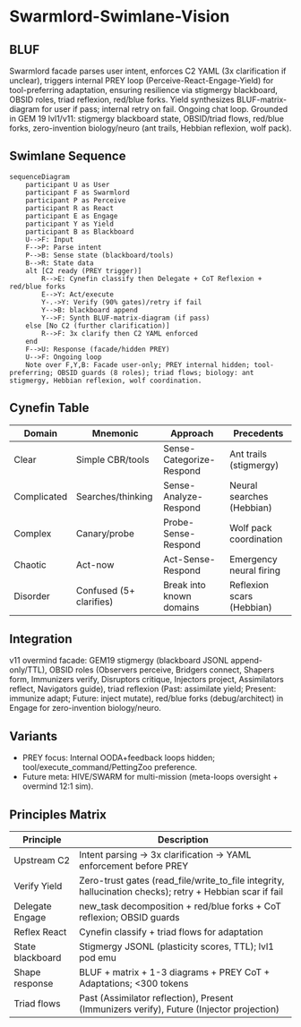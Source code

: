 # Swarmlord-Swimlane-Vision

## BLUF
Swarmlord facade parses user intent, enforces C2 YAML (3x clarification if unclear), triggers internal PREY loop (Perceive-React-Engage-Yield) for tool-preferring adaptation, ensuring resilience via stigmergy blackboard, OBSID roles, triad reflexion, red/blue forks. Yield synthesizes BLUF-matrix-diagram for user if pass; internal retry on fail. Ongoing chat loop. Grounded in GEM 19 lvl1/v11: stigmergy blackboard state, OBSID/triad flows, red/blue forks, zero-invention biology/neuro (ant trails, Hebbian reflexion, wolf pack).

## Swimlane Sequence
```mermaid
sequenceDiagram
    participant U as User
    participant F as Swarmlord
    participant P as Perceive
    participant R as React
    participant E as Engage
    participant Y as Yield
    participant B as Blackboard
    U-->F: Input
    F-->P: Parse intent
    P-->B: Sense state (blackboard/tools)
    B-->R: State data
    alt [C2 ready (PREY trigger)]
        R-->E: Cynefin classify then Delegate + CoT Reflexion + red/blue forks
        E-->Y: Act/execute
        Y-.->Y: Verify (90% gates)/retry if fail
        Y-->B: blackboard append
        Y-->F: Synth BLUF-matrix-diagram (if pass)
    else [No C2 (further clarification)]
        R-->F: 3x clarify then C2 YAML enforced
    end
    F-->U: Response (facade/hidden PREY)
    U-->F: Ongoing loop
    Note over F,Y,B: Facade user-only; PREY internal hidden; tool-preferring; OBSID guards (8 roles); triad flows; biology: ant stigmergy, Hebbian reflexion, wolf coordination.
```

## Cynefin Table
| Domain    | Mnemonic          | Approach             | Precedents                  |
|-----------|-------------------|----------------------|-----------------------------|
| Clear     | Simple CBR/tools  | Sense-Categorize-Respond | Ant trails (stigmergy)     |
| Complicated | Searches/thinking | Sense-Analyze-Respond   | Neural searches (Hebbian)  |
| Complex   | Canary/probe      | Probe-Sense-Respond    | Wolf pack coordination     |
| Chaotic   | Act-now           | Act-Sense-Respond      | Emergency neural firing    |
| Disorder  | Confused (5+ clarifies) | Break into known domains | Reflexion scars (Hebbian) |

## Integration
v11 overmind facade: GEM19 stigmergy (blackboard JSONL append-only/TTL), OBSID roles (Observers perceive, Bridgers connect, Shapers form, Immunizers verify, Disruptors critique, Injectors project, Assimilators reflect, Navigators guide), triad reflexion (Past: assimilate yield; Present: immunize adapt; Future: inject mutate), red/blue forks (debug/architect) in Engage for zero-invention biology/neuro.

## Variants
- PREY focus: Internal OODA+feedback loops hidden; tool/execute_command/PettingZoo preference.
- Future meta: HIVE/SWARM for multi-mission (meta-loops oversight + overmind 12:1 sim).

## Principles Matrix
| Principle       | Description |
|-----------------|-------------|
| Upstream C2     | Intent parsing → 3x clarification → YAML enforcement before PREY |
| Verify Yield    | Zero-trust gates (read_file/write_to_file integrity, hallucination checks); retry + Hebbian scar if fail |
| Delegate Engage | new_task decomposition + red/blue forks + CoT reflexion; OBSID guards |
| Reflex React    | Cynefin classify + triad flows for adaptation |
| State blackboard| Stigmergy JSONL (plasticity scores, TTL); lvl1 pod emu |
| Shape response  | BLUF + matrix + 1-3 diagrams + PREY CoT + Adaptations; <300 tokens |
| Triad flows     | Past (Assimilator reflection), Present (Immunizers verify), Future (Injector projection) |